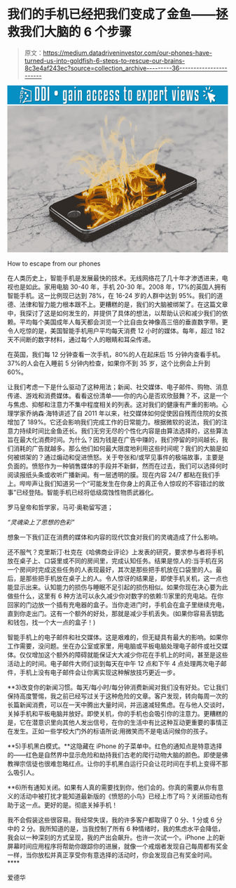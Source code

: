# 我们的手机已经把我们变成了金鱼——拯救我们大脑的 6 个步骤

> 原文：<https://medium.datadriveninvestor.com/our-phones-have-turned-us-into-goldfish-6-steps-to-rescue-our-brains-8c3e4af243ec?source=collection_archive---------36----------------------->

[![](img/1bbb2a2b291205cd3656539b03c33bc0.png)](http://www.track.datadriveninvestor.com/1B9E)![](img/896293aa3616a7e6b7ba574319e8a36a.png)

How to escape from our phones

在人类历史上，智能手机是发展最快的技术。无线网络花了几十年才渗透进来，电视也是如此。家用电脑 30-40 年，手机 20-30 年。2008 年，17%的英国人拥有智能手机。这一比例现已达到 78%，在 16-24 岁的人群中达到 95%。我们的道德、法律和智力能力根本跟不上。更糟糕的是，我们的大脑被绑架了。在这篇文章中，我探讨了这是如何发生的，并提供了具体的想法，以帮助认识和减少我们的依赖。平均每个美国成年人每天都会浏览一个比自由女神像高三倍的垂直数字带。更令人吃惊的是，美国智能手机用户平均每天消费 12 小时的媒体。每年，超过 182 天不间断的数字材料，通过每个人的眼睛和耳朵传递。

在英国，我们每 12 分钟查看一次手机，80%的人在起床后 15 分钟内查看手机。37%的人会在入睡前 5 分钟内检查，如果你不到 35 岁，这个比例会上升到 60%。

让我们考虑一下是什么驱动了这种用法；新闻、社交媒体、电子邮件、购物、消息传递、游戏和消费媒体。看看这份清单——你的内心是否欢欣鼓舞？不，这是一个与焦虑、抑郁和注意力不集中程度相关的列表。这对我们的健康有严重的影响。心理学家乔纳森·海特讲述了自 2011 年以来，社交媒体如何促使因自残而住院的女孩增加了 189%。它还会影响我们完成工作的日常能力。根据微软的说法，我们的注意力持续时间比金鱼还长。我们无穷无尽的个性化内容是由算法选择的，这些算法旨在最大化消费时间。为什么？因为钱是在广告中赚的，我们停留的时间越长，我们消耗的广告就越多。那么他们如何最大限度地利用这些时间呢？我们的大脑是如何被绑架的？通过煽动和促进愤怒。关于夸张和/或罕见事件的极端故事，主要是负面的。愤怒作为一种销售媒体的手段并不新鲜，然而在过去，我们可以选择何时阅读报纸头条或收听广播新闻。有一层透明的膜。现在内容 24/7 都粘在我们手上。哔哔声让我们知道另一个“可能发生在你身上的真正令人惊叹的不容错过的故事”已经登陆。智能手机已经将低级腐蚀性物质武器化。

罗马皇帝和哲学家，马可·奥勒留写道；

*“灵魂染上了思想的色彩”*

想象一下我们正在消费的媒体和内容的现代饮食对我们的灵魂造成了什么影响。

还不服气？克里斯汀·杜克在《哈佛商业评论》上发表的研究，要求参与者将手机放在桌子上、口袋里或不同的房间里，完成认知任务。结果是惊人的:当手机在另一个房间时完成这些任务的人表现最好，其次是那些把手机放在口袋里的人。最后，是那些把手机放在桌子上的人。令人惊讶的结果是，即使手机关机，这一点也能显示出来。认知能力的损伤与睡眠不足引起的损伤相似。如果你现在决心要为此做些什么，这里有 6 种方法可以永久减少你对数字的依赖:1)家里的充电站。在你回家的门边放一个插有充电器的盒子。当你走进门时，手机会在盒子里继续充电，直到你走出门。这有一个额外的好处，那就是减少手机丢失。(如果你容易丢钥匙和钱包，找一个大一点的盒子！)

智能手机上的电子邮件和社交媒体。这是艰难的，但无疑具有最大的影响。如果你工作需要，没问题。坐在办公室或家里，用电脑或平板电脑处理电子邮件或社交媒体。仅仅增加这个额外的障碍就能保证大大减少你花在手机上的时间，甚至是这些活动上的时间。电子邮件大师们谈到每天在中午 12 点和下午 4 点处理两次电子邮件，手机上没有电子邮件会让你离实现这种解放技巧更近一步。

**3)改变你的新闻习惯。每天/每小时/每分钟消费新闻对我们没有好处。它让我们保持高度警惕，我之前已经写过关于这种危险的文章。客户发现，转向每周一次的长篇新闻消费，可以在一天中腾出大量时间，并迅速减轻焦虑。在与他人交谈时，关掉手机和平板电脑并放好。即使关机，你的手机也会吸引你的注意力。更糟糕的是，它在潜意识里向其他人发出信号，在你的生活中有比这种互动更重要的事情正在发生。正如一些学校大门外的标语所说:用微笑而不是电话问候你的孩子。

**5)手机黑白模式。**这隐藏在 iPhone 的子菜单中。红色的通知点是特意选择的——红色是自然界中显示危险和劫持我们古老的爬行动物大脑的颜色。即使是佛教禅宗信徒也很难忽略红点。让你的手机黑白运行只会让花时间在手机上变得不那么吸引人。

**6)所有通知关闭。如果有人真的需要找到你，他们会的。你真的需要从你有意义的活动中被打扰才能知道最新版的《愤怒的小鸟》已经上市了吗？关闭振动也有助于这一点。更好的是。彻底关掉手机！

我不会假装这些很容易。我经常失误，我的许多客户都取得了 0 分、1 分或 6 分中的 2 分。我所知道的是，当我控制了所有 6 种情绪时，我的焦虑水平会降低，我会以一种深刻的方式呈现，我的产出会飙升。也许一次试一个。iPhone 上的新屏幕时间应用程序将帮助你跟踪你的进展，就像一个戒烟者发现自己每周都有奖金一样，当你放松并真正享受你有意选择的活动时，你会发现自己有奖金时间。****

爱德华